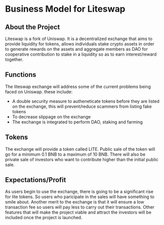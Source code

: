 # Business Model for Liteswap
## About the Project
Liteswap is a fork of Uniswap. It is a decentralized exchange that aims to provide liquidity for tokens, allows individuals stake crypto assets in order to generate rewards on the assets and aggregate members as DAO for cooperative contribution to stake in a liquidity so as to earn interest/reward together.
## Functions
The liteswap exchange will address some of the current problems being faced on Uniswap. these include:
* A double security measure to autheneticate tokens before they are listed on the exchange, this will prevent/reduce scammers from listing fake tokens
* To decrease slippage on the exchange
* The exchange is integrated to perform DAO, staking and farming
## Tokens
The exchange will provide a token called LITE. Public sale of the token will go for a minimum 0.1 BNB to a maximum of 10 BNB. There will also be private sale of investors who want to contribute higher than the initial public sale.
## Expectations/Profit
As users begin to use the exchange, there is going to be a significant rise for lite tokens. So users who paricipate in the sales will have something to smile about.
Another merit to the exchange is that it will ensure a low transaction fee so users will pay less to carry out their transactions.
Other features that will make the project viable and attract the investors will be included once the project is launched.